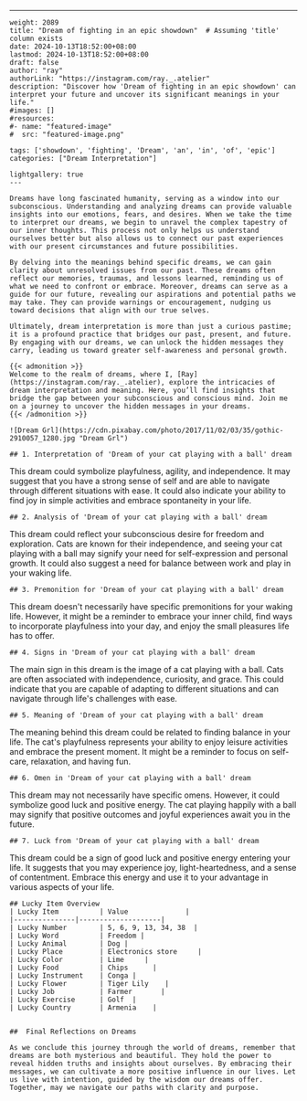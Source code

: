 ---
    weight: 2089
    title: "Dream of fighting in an epic showdown"  # Assuming 'title' column exists
    date: 2024-10-13T18:52:00+08:00
    lastmod: 2024-10-13T18:52:00+08:00
    draft: false
    author: "ray"
    authorLink: "https://instagram.com/ray._.atelier"
    description: "Discover how 'Dream of fighting in an epic showdown' can interpret your future and uncover its significant meanings in your life."
    #images: []
    #resources:
    #- name: "featured-image"
    #  src: "featured-image.png"
    
    tags: ['showdown', 'fighting', 'Dream', 'an', 'in', 'of', 'epic']
    categories: ["Dream Interpretation"]
    
    lightgallery: true
    ---
    
    Dreams have long fascinated humanity, serving as a window into our subconscious. Understanding and analyzing dreams can provide valuable insights into our emotions, fears, and desires. When we take the time to interpret our dreams, we begin to unravel the complex tapestry of our inner thoughts. This process not only helps us understand ourselves better but also allows us to connect our past experiences with our present circumstances and future possibilities.
    
    By delving into the meanings behind specific dreams, we can gain clarity about unresolved issues from our past. These dreams often reflect our memories, traumas, and lessons learned, reminding us of what we need to confront or embrace. Moreover, dreams can serve as a guide for our future, revealing our aspirations and potential paths we may take. They can provide warnings or encouragement, nudging us toward decisions that align with our true selves.
    
    Ultimately, dream interpretation is more than just a curious pastime; it is a profound practice that bridges our past, present, and future. By engaging with our dreams, we can unlock the hidden messages they carry, leading us toward greater self-awareness and personal growth.
    
    {{< admonition >}}
    Welcome to the realm of dreams, where I, [Ray](https://instagram.com/ray._.atelier), explore the intricacies of dream interpretation and meaning. Here, you’ll find insights that bridge the gap between your subconscious and conscious mind. Join me on a journey to uncover the hidden messages in your dreams.
    {{< /admonition >}}
    
    ![Dream Grl](https://cdn.pixabay.com/photo/2017/11/02/03/35/gothic-2910057_1280.jpg "Dream Grl")
    
    ## 1. Interpretation of 'Dream of your cat playing with a ball' dream
    
   This dream could symbolize playfulness, agility, and independence. It may suggest that you have a strong sense of self and are able to navigate through different situations with ease. It could also indicate your ability to find joy in simple activities and embrace spontaneity in your life.
    
    ## 2. Analysis of 'Dream of your cat playing with a ball' dream
    
   This dream could reflect your subconscious desire for freedom and exploration. Cats are known for their independence, and seeing your cat playing with a ball may signify your need for self-expression and personal growth. It could also suggest a need for balance between work and play in your waking life.
    
    ## 3. Premonition for 'Dream of your cat playing with a ball' dream
    
   This dream doesn't necessarily have specific premonitions for your waking life. However, it might be a reminder to embrace your inner child, find ways to incorporate playfulness into your day, and enjoy the small pleasures life has to offer.
    
    ## 4. Signs in 'Dream of your cat playing with a ball' dream
    
   The main sign in this dream is the image of a cat playing with a ball. Cats are often associated with independence, curiosity, and grace. This could indicate that you are capable of adapting to different situations and can navigate through life's challenges with ease.
    
    ## 5. Meaning of 'Dream of your cat playing with a ball' dream
    
   The meaning behind this dream could be related to finding balance in your life. The cat's playfulness represents your ability to enjoy leisure activities and embrace the present moment. It might be a reminder to focus on self-care, relaxation, and having fun.
    
    ## 6. Omen in 'Dream of your cat playing with a ball' dream
    
   This dream may not necessarily have specific omens. However, it could symbolize good luck and positive energy. The cat playing happily with a ball may signify that positive outcomes and joyful experiences await you in the future.
    
    ## 7. Luck from 'Dream of your cat playing with a ball' dream
    
   This dream could be a sign of good luck and positive energy entering your life. It suggests that you may experience joy, light-heartedness, and a sense of contentment. Embrace this energy and use it to your advantage in various aspects of your life.
    
    ## Lucky Item Overview
    | Lucky Item          | Value              |
    |---------------|--------------------|
    | Lucky Number        | 5, 6, 9, 13, 34, 38  |
    | Lucky Word          | Freedom |
    | Lucky Animal        | Dog |
    | Lucky Place         | Electronics store     |
    | Lucky Color         | Lime     |
    | Lucky Food          | Chips      |
    | Lucky Instrument    | Conga |
    | Lucky Flower        | Tiger Lily    |
    | Lucky Job           | Farmer       |
    | Lucky Exercise      | Golf  |
    | Lucky Country       | Armenia    |
    
    
    ##  Final Reflections on Dreams
    
    As we conclude this journey through the world of dreams, remember that dreams are both mysterious and beautiful. They hold the power to reveal hidden truths and insights about ourselves. By embracing their messages, we can cultivate a more positive influence in our lives. Let us live with intention, guided by the wisdom our dreams offer. Together, may we navigate our paths with clarity and purpose.
    